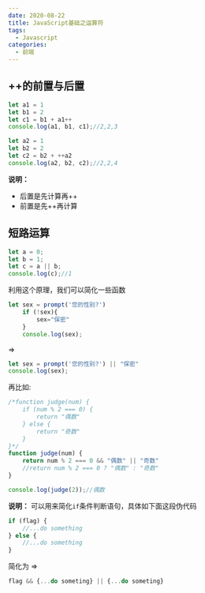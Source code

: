 ```yaml
---
date: 2020-08-22
title: JavaScript基础之运算符
tags:
  - Javascript
categories:
  - 前端
---
```


## ++的前置与后置

```javascript
let a1 = 1
let b1 = 2
let c1 = b1 + a1++
console.log(a1, b1, c1);//2,2,3

let a2 = 1
let b2 = 2
let c2 = b2 + ++a2
console.log(a2, b2, c2);//2,2,4
```

**说明：** 

- 后置是先计算再++
- 前置是先++再计算

## 短路运算

```javascript
let a = 0;
let b = 1;
let c = a || b;
console.log(c);//1
```

利用这个原理，我们可以简化一些函数

```javascript
let sex = prompt('您的性别?')
    if (!sex){
        sex="保密"
    }
    console.log(sex);
```

=>

```javascript
let sex = prompt('您的性别?') || "保密"
console.log(sex);
```

再比如:

```javascript
/*function judge(num) {
    if (num % 2 === 0) {
        return "偶数"
    } else {
        return "奇数"
    }
}*/
function judge(num) {
    return num % 2 === 0 && "偶数" || "奇数"
    //return num % 2 === 0 ? "偶数" : "奇数"
}

console.log(judge(2));//偶数
```

**说明：** 可以用来简化`if`条件判断语句，具体如下面这段伪代码

```javascript
if (flag) {
    //...do something 
} else {
    //...do something 
}
```

简化为 =>

```javascript
flag && {...do someting} || {...do someting}
```

